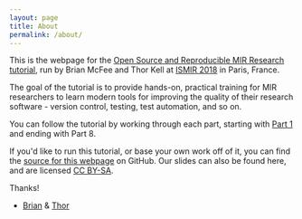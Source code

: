 ```yaml
---
layout: page
title: About
permalink: /about/
---
```


This is the webpage for the [Open Source and Reproducible MIR Research tutorial][tutorial-formal], run by Brian McFee and Thor Kell at [ISMIR 2018][ismir] in Paris, France.

The goal of the tutorial is to provide hands-on, practical training for MIR researchers to learn modern tools for improving the quality of their research software - version control, testing, test automation, and so on.

You can follow the tutorial by working through each part, starting with [Part 1][part-one] and ending with Part 8.

If you'd like to run this tutorial, or base your own work off of it, you can find the [source for this webpage][website-source] on GitHub.  Our slides can also be found here, and are licensed [CC BY-SA][creative-commons].

Thanks!

- [Brian][brian-twitter] & [Thor][thor-twitter]


[ismir]: http://ismir2018.ircam.fr/
[part-one]: https://bmcfee.github.io/shablona/tutorial/2018/08/16/part-1.html
[creative-commons]: https://creativecommons.org/licenses/by-sa/4.0/
[website-source]: https://github.com/bmcfee/shablona/tree/gh-pages
[tutorial-formal]: http://ismir2018.ircam.fr/pages/events-tutorial-14.html
[thor-twitter]:  https://twitter.com/djfractal
[brian-twitter]: https://twitter.com/functiontelechy
